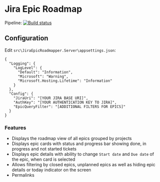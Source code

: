 # Jira Epic Roadmap

Pipeline: [![Build status](https://ci.appveyor.com/api/projects/status/gxvk7u8k1qrkw0g9?svg=true)](https://ci.appveyor.com/project/Suremaker/jiraepicroadmap)

## Configuration

Edit `src\JiraEpicRoadmapper.Server\appsettings.json`:

```
{
  "Logging": {
    "LogLevel": {
      "Default": "Information",
      "Microsoft": "Warning",
      "Microsoft.Hosting.Lifetime": "Information"
    }
  },
  "Config": {
    "JiraUri": "[YOUR JIRA BASE URI]",
    "AuthKey": "[YOUR AUTHENTICATION KEY TO JIRA]",
    "EpicQueryFilter": "[ADDITIONAL FILTERS FOR EPICS]"
  }
}
```

### Features

* Displays the roadmap view of all epics grouped by projects
* Displays epic cards with status and progress bar showing done, in progress and not started tickets
* Displays epic details with ability to change `Start date` and `Due date` of the epic, when card is selected
* Allows filtering by closed epics, unplanned epics as well as hiding epic details or today indicator on the screen
* Permalinks